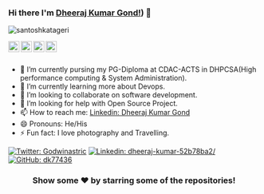 ### Hi there I'm [Dheeraj Kumar Gond!](https://github.com/dk77436)) 👋 

<p align="left"> <img src="https://komarev.com/ghpvc/?username=santoshkatageri&label=Views&color=blue&style=plastic" alt="santoshkatageri" /> </p>

<a href="https://twitter.com">
  <img align="left" alt="dheeraj's Twitter" width="22px" src="https://cdn.jsdelivr.net/npm/simple-icons@v3/icons/twitter.svg" />
</a>
<a href="[https://www.linkedin.com/in/https://twitter.com/Godwinastric_/]">
  <img align="left" alt="dheeraj's Linkdein" width="22px" src="https://cdn.jsdelivr.net/npm/simple-icons@v3/icons/linkedin.svg" />
</a>
<a href="[https://github.com/dk77436]">
  <img align="left" alt="'s Github" width="22px" src="https://cdn.jsdelivr.net/npm/simple-icons@v3/icons/github.svg" />
</a>
<a href="https://www.facebook.com/https://www.facebook.com/dk77436/">
  <img align="left" alt="dheeraj's Facebook" width="22px" src="https://cdn.jsdelivr.net/npm/simple-icons@v3/icons/facebook.svg" />
</a>

<br/>
<br/>


- 🔭 I’m currently pursing my PG-Diploma at CDAC-ACTS in DHPCSA(High performance computing & System Administration).
- 🌱 I’m currently learning more about Devops.
- 👯 I’m looking to collaborate on software development.
- 🤔 I’m looking for help with Open Source Project.
- 📫 How to reach me: [Linkedin: Dheeraj Kumar Gond](https://www.linkedin.com/in/dheeraj-kumar-52b78ba2/)  
- 😄 Pronouns: He/His
- ⚡ Fun fact: I love photography and Travelling.

[![Twitter: Godwinastric](https://img.shields.io/twitter/follow/dheerajkumar?style=social)](https://twitter.com/Godwinastric_)
[![Linkedin: dheeraj-kumar-52b78ba2/](https://img.shields.io/badge/-Dheerajkumar-blue?style=flat-square&logo=Linkedin&logoColor=white&link=https://www.linkedin.com/in/dheeraj-kumar-52b78ba2//)](https://www.linkedin.com/in/dheeraj-kumar-52b78ba2//)
[![GitHub: dk77436](https://img.shields.io/github/followers/dheeraji?label=follow&style=social)](https://github.com/dk77436)

<!--
<a href="https://github.com/dk77436">
  <img align="center" src="https://github-readme-stats.vercel.app/api/top-langs/?username=dk77436&theme=light&hide_langs_below=1" />
</a>
<a href="https://github.com/dk77436">
 <img align="center" src="https://github-readme-stats.vercel.app/api?username=dk77436&show_icons=true&theme=light&line_height=27" alt="dheeraj's github stats"/>
</a>
-->

<div align="center">

### Show some ❤️ by starring some of the repositories!

</div>
